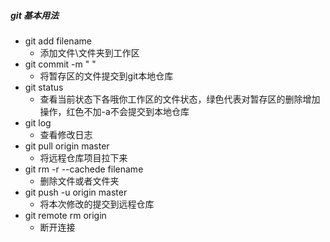 ##### git 基本用法

- git add filename
  - 添加文件\文件夹到工作区
- git commit -m " " 
  - 将暂存区的文件提交到git本地仓库
- git status     
  - 查看当前状态下各哦你工作区的文件状态，绿色代表对暂存区的删除增加操作，红色不加-a不会提交到本地仓库
- git log       
  - 查看修改日志
- git pull origin master    
  - 将远程仓库项目拉下来
- git rm -r --cachede filename  
  - 删除文件或者文件夹
- git push -u origin master 
  - 将本次修改的提交到远程仓库
- git remote rm origin
  - 断开连接